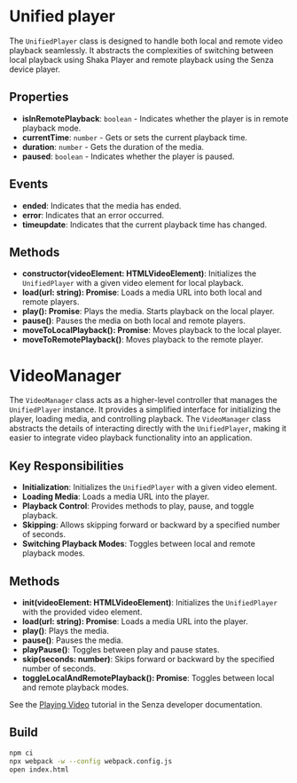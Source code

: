 # Unified player



The `UnifiedPlayer` class is designed to handle both local and remote video playback seamlessly. It abstracts the complexities of switching between local playback using Shaka Player and remote playback using the Senza device player.

## Properties

- **isInRemotePlayback**: `boolean` - Indicates whether the player is in remote playback mode.
- **currentTime**: `number` - Gets or sets the current playback time.
- **duration**: `number` - Gets the duration of the media.
- **paused**: `boolean` - Indicates whether the player is paused.

## Events

- **ended**: Indicates that the media has ended.
- **error**: Indicates that an error occurred.
- **timeupdate**: Indicates that the current playback time has changed.

## Methods

- **constructor(videoElement: HTMLVideoElement)**: Initializes the `UnifiedPlayer` with a given video element for local playback.
- **load(url: string): Promise<void>**: Loads a media URL into both local and remote players.
- **play(): Promise<void>**: Plays the media. Starts playback on the local player.
- **pause()**: Pauses the media on both local and remote players.
- **moveToLocalPlayback(): Promise<void>**: Moves playback to the local player.
- **moveToRemotePlayback()**: Moves playback to the remote player.


# VideoManager

The `VideoManager` class acts as a higher-level controller that manages the `UnifiedPlayer` instance. It provides a simplified interface for initializing the player, loading media, and controlling playback. The `VideoManager` class abstracts the details of interacting directly with the `UnifiedPlayer`, making it easier to integrate video playback functionality into an application.

## Key Responsibilities

- **Initialization**: Initializes the `UnifiedPlayer` with a given video element.
- **Loading Media**: Loads a media URL into the player.
- **Playback Control**: Provides methods to play, pause, and toggle playback.
- **Skipping**: Allows skipping forward or backward by a specified number of seconds.
- **Switching Playback Modes**: Toggles between local and remote playback modes.

## Methods

- **init(videoElement: HTMLVideoElement)**: Initializes the `UnifiedPlayer` with the provided video element.
- **load(url: string): Promise<void>**: Loads a media URL into the player.
- **play()**: Plays the media.
- **pause()**: Pauses the media.
- **playPause()**: Toggles between play and pause states.
- **skip(seconds: number)**: Skips forward or backward by the specified number of seconds.
- **toggleLocalAndRemotePlayback(): Promise<void>**: Toggles between local and remote playback modes.



See the [Playing Video](https://developer.synamedia.com/senza/docs/playing-video) tutorial in the Senza developer documentation.

## Build

```bash
npm ci
npx webpack -w --config webpack.config.js
open index.html
```
